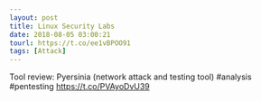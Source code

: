 ```yaml
---
layout: post
title: Linux Security Labs
date: 2018-08-05 03:00:21
tourl: https://t.co/ee1vBPOO91
tags: [Attack]
---
```

Tool review: Pyersinia (network attack and testing tool) #analysis #pentesting https://t.co/PVAyoDvU39